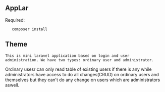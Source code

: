 ## AppLar

Required:
    
       composer install
       
## Theme

    This is mini laravel application based on login and user administration. We have two types: ordinary user and administrator.
Ordinary usesr can only read table of existing users if there is any while administrators  have access to do all changes(CRUD) on ordinary users and themselves but they can't do any change on users which are administrators aswell.

